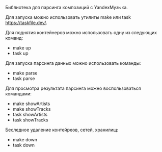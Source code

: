 Библиотека для парсинга композиций с YandexМузыка.

Для запуска можно использовать утилиты make или task https://taskfile.dev/.

Для поднятия контейнеров можно использовать одну из следующих команд:
 - make up
 - task up

Для запуска парсинга данных можно использовать команды:
 - make parse
 - task parse

Для просмотра результата парсинга можно воспользоваться командами:
 - make showArtists
 - make showTracks
 - task showArtists
 - task showTracks

Беследное удаление контейреов, сетей, хранилищ:
  - make down
  - task down